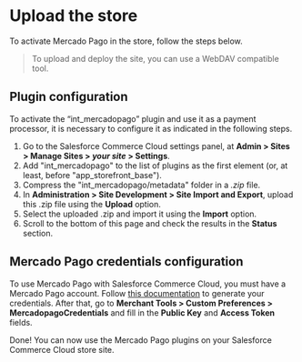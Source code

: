 # Upload the store

To activate Mercado Pago in the store, follow the steps below.

> To upload and deploy the site, you can use a WebDAV compatible tool.

## Plugin configuration

To activate the “int_mercadopago” plugin and use it as a payment processor, it is necessary to configure it as indicated in the following steps.

1. Go to the Salesforce Commerce Cloud settings panel, at **Admin > Sites > Manage Sites > _your site_ > Settings**.
2. Add "int_mercadopago" to the list of plugins as the first element (or, at least, before "app_storefront_base").
3. Compress the "int_mercadopago/metadata" folder in a _.zip_ file.
4. In **Administration > Site Development > Site Import and Export**, upload this .zip file using the **Upload** option.
5. Select the uploaded .zip and import it using the **Import** option.
6. Scroll to the bottom of this page and check the results in the **Status** section.

## Mercado Pago credentials configuration

To use Mercado Pago with Salesforce Commerce Cloud, you must have a Mercado Pago account. Follow [this documentation](/developers/en/docs/salesforce/additional-content/credentials) to generate your credentials. After that, go to **Merchant Tools > Custom Preferences > MercadopagoCredentials** and fill in the **Public Key** and **Access Token** fields.

Done! You can now use the Mercado Pago plugins on your Salesforce Commerce Cloud store site.